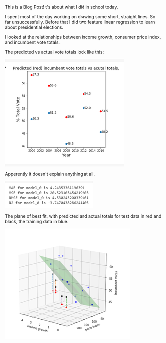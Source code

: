 This is a Blog Post!
t's about what I did in school today.

I spent most of the day working on drawing some short, straight lines. So far unsuccessfully. Before that I did two feature linear regression to learn about presidential elections. 

I looked at the relationships between income growth, consumer price index, and incumbent vote totals.

The predicted vs actual vote totals look like this:

![vote error](/votes.PNG)

Apperently it doesn't explain anything at all.

![error metrics](/89q7r7.PNG)

The plane of best fit, with predicted and actual totals for test data in red and black, the training data in blue.

![plane](/hmmm2.PNG)

